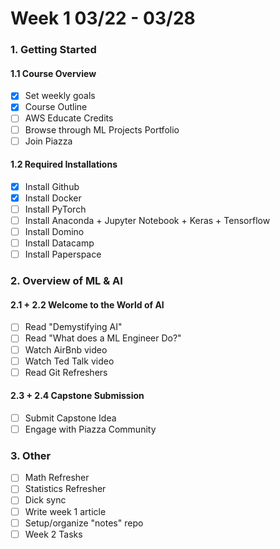 # Week 1 03/22 - 03/28

### 1. Getting Started
#### 1.1 Course Overview
  - [x] Set weekly goals
  - [x] Course Outline 
  - [ ] AWS Educate Credits
  - [ ] Browse through ML Projects Portfolio
  - [ ] Join Piazza

#### 1.2 Required Installations
  - [x] Install Github
  - [x] Install Docker
  - [ ] Install PyTorch
  - [ ] Install Anaconda + Jupyter Notebook + Keras + Tensorflow
  - [ ] Install Domino
  - [ ] Install Datacamp
  - [ ] Install Paperspace

### 2. Overview of ML & AI
#### 2.1 + 2.2 Welcome to the World of AI
  - [ ] Read "Demystifying AI"
  - [ ] Read "What does a ML Engineer Do?"
  - [ ] Watch AirBnb video
  - [ ] Watch Ted Talk video
  - [ ] Read Git Refreshers

#### 2.3 + 2.4 Capstone Submission
  - [ ] Submit Capstone Idea
  - [ ] Engage with Piazza Community

### 3. Other
  - [ ] Math Refresher
  - [ ] Statistics Refresher
  - [ ] Dick sync
  - [ ] Write week 1 article
  - [ ] Setup/organize "notes" repo
  - [ ] Week 2 Tasks 
